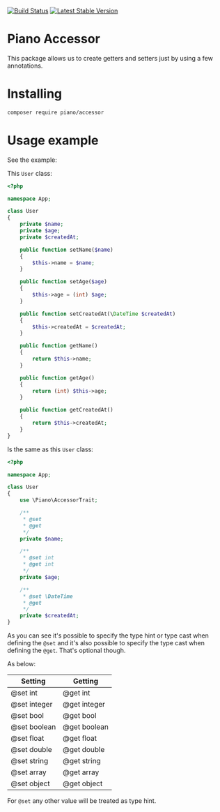 [![Build Status](https://travis-ci.org/diogocavilha/piano-accessor.svg?branch=master)](https://travis-ci.org/diogocavilha/piano-accessor)
[![Latest Stable Version](https://img.shields.io/packagist/v/piano/accessor.svg?style=flat-square)](https://packagist.org/packages/piano/accessor)

# Piano Accessor

This package allows us to create getters and setters just by using a few annotations.

# Installing

```sh
composer require piano/accessor
```

# Usage example

See the example:

This `User` class:

```php
<?php

namespace App;

class User
{
    private $name;
    private $age;
    private $createdAt;

    public function setName($name)
    {
        $this->name = $name;
    }

    public function setAge($age)
    {
        $this->age = (int) $age;
    }

    public function setCreatedAt(\DateTime $createdAt)
    {
        $this->createdAt = $createdAt;
    }

    public function getName()
    {
        return $this->name;
    }

    public function getAge()
    {
        return (int) $this->age;
    }

    public function getCreatedAt()
    {
        return $this->createdAt;
    }
}
```

Is the same as this `User` class:

```php
<?php

namespace App;

class User
{
    use \Piano\AccessorTrait;

    /**
     * @set
     * @get
     */
    private $name;

    /**
     * @set int
     * @get int
     */
    private $age;

    /**
     * @set \DateTime
     * @get
     */
    private $createdAt;
}
```

As you can see it's possible to specify the type hint or type cast when defining the `@set` and it's also possible to specify the type cast when defining the `@get`.
That's optional though.

As below:

| Setting      | Getting       |
|--------------|-------------- |
| @set int     | @get int      |
| @set integer | @get integer  |
| @set bool    | @get bool     |
| @set boolean | @get boolean  |
| @set float   | @get float    |
| @set double  | @get double   |
| @set string  | @get string   |
| @set array   | @get array    |
| @set object  | @get object   |

For `@set` any other value will be treated as type hint.
